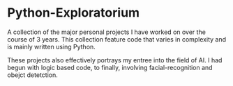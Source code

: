 # Python-Exploratorium
A collection of the major personal projects I have worked on over the course of 3 years. This collection feature code that varies in complexity and is mainly written using Python. 

These projects also effectively portrays my entree into the field of AI. I had begun with logic based code, to finally, involving facial-recognition and obejct detetction. 
